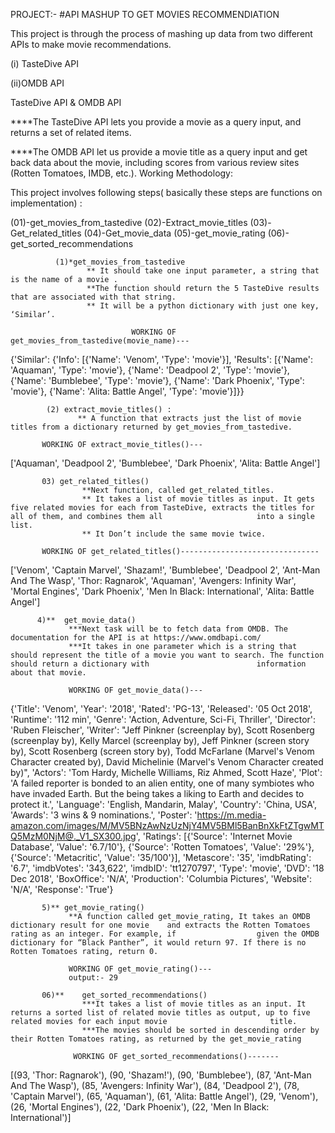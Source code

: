 PROJECT:-
#API MASHUP TO GET MOVIES RECOMMENDIATION

This project is  through the process of mashing up data from two different APIs to make movie recommendations.

(i) TasteDive API

(ii)OMDB API

TasteDive API & OMDB API

****The TasteDive API lets you provide a movie as a query input, and returns a set of related items.

****The OMDB API let us provide a movie title as a query input and get back data about the movie, including scores from various review sites (Rotten Tomatoes, IMDB, etc.).
Working Methodology:

This project involves following steps( basically these steps are  functions on implementation) : 


(01)-get_movies_from_tastedive
(02)-Extract_movie_titles
(03)-Get_related_titles
(04)-Get_movie_data
(05)-get_movie_rating
(06)-get_sorted_recommendations

              (1)*get_movies_from_tastedive
                     ** It should take one input parameter, a string that is the name of a movie .
                     **The function should return the 5 TasteDive results that are associated with that string.
                     ** It will be a python dictionary with just one key, ‘Similar’.

                               WORKING OF get_movies_from_tastedive(movie_name)--- 
 
{'Similar': {'Info': [{'Name': 'Venom', 'Type': 'movie'}], 'Results': [{'Name': 'Aquaman', 'Type': 'movie'}, {'Name': 'Deadpool 2', 'Type': 'movie'}, {'Name': 'Bumblebee', 'Type': 'movie'}, {'Name': 'Dark Phoenix', 'Type': 'movie'}, {'Name': 'Alita: Battle Angel', 'Type': 'movie'}]}} 

            
            (2) extract_movie_titles() :
                   ** A function that extracts just the list of movie titles from a dictionary returned by get_movies_from_tastedive.
           
           WORKING OF extract_movie_titles()--- 
 
['Aquaman', 'Deadpool 2', 'Bumblebee', 'Dark Phoenix', 'Alita: Battle Angel'] 


           03) get_related_titles() 
                    **Next function, called get_related_titles.
                    ** It takes a list of movie titles as input. It gets five related movies for each from TasteDive, extracts the titles for all of them, and combines them all                     into a single list. 
                    ** It Don’t include the same movie twice.
           
           WORKING OF get_related_titles()------------------------------- 
 
['Venom', 'Captain Marvel', 'Shazam!', 'Bumblebee', 'Deadpool 2', 'Ant-Man And The Wasp', 'Thor: Ragnarok', 'Aquaman', 'Avengers: Infinity War', 'Mortal Engines', 'Dark Phoenix', 'Men In Black: International', 'Alita: Battle Angel']

          4)**  get_movie_data()
                 ***Next task will be to fetch data from OMDB. The documentation for the API is at https://www.omdbapi.com/
                 ***It takes in one parameter which is a string that should represent the title of a movie you want to search. The function should return a dictionary with                        information about that movie.
                 
                 WORKING OF get_movie_data()--- 
 
{'Title': 'Venom', 'Year': '2018', 'Rated': 'PG-13', 'Released': '05 Oct 2018', 'Runtime': '112 min', 'Genre': 'Action, Adventure, Sci-Fi, Thriller', 'Director': 'Ruben Fleischer', 'Writer': "Jeff Pinkner (screenplay by), Scott Rosenberg (screenplay by), Kelly Marcel (screenplay by), Jeff Pinkner (screen story by), Scott Rosenberg (screen story by), Todd McFarlane (Marvel's Venom Character created by), David Michelinie (Marvel's Venom Character created by)", 'Actors': 'Tom Hardy, Michelle Williams, Riz Ahmed, Scott Haze', 'Plot': 'A failed reporter is bonded to an alien entity, one of many symbiotes who have invaded Earth. But the being takes a liking to Earth and decides to protect it.', 'Language': 'English, Mandarin, Malay', 'Country': 'China, USA', 'Awards': '3 wins & 9 nominations.', 'Poster': 'https://m.media-amazon.com/images/M/MV5BNzAwNzUzNjY4MV5BMl5BanBnXkFtZTgwMTQ5MzM0NjM@._V1_SX300.jpg', 'Ratings': [{'Source': 'Internet Movie Database', 'Value': '6.7/10'}, {'Source': 'Rotten Tomatoes', 'Value': '29%'}, {'Source': 'Metacritic', 'Value': '35/100'}], 'Metascore': '35', 'imdbRating': '6.7', 'imdbVotes': '343,622', 'imdbID': 'tt1270797', 'Type': 'movie', 'DVD': '18 Dec 2018', 'BoxOffice': 'N/A', 'Production': 'Columbia Pictures', 'Website': 'N/A', 'Response': 'True'}



           5)** get_movie_rating()
                 **A function called get_movie_rating, It takes an OMDB dictionary result for one movie    and extracts the Rotten Tomatoes rating as an integer. For example, if                  given the OMDB dictionary for “Black Panther”, it would return 97. If there is no Rotten Tomatoes rating, return 0.
                 
                 WORKING OF get_movie_rating()--- 
                 output:- 29
                 
           06)**    get_sorted_recommendations()
                    ***It takes a list of movie titles as an input. It returns a sorted list of related movie titles as output, up to five related movies for each input movie                       title.
                    ***The movies should be sorted in descending order by their Rotten Tomatoes rating, as returned by the get_movie_rating 
                  
                  WORKING OF get_sorted_recommendations()------- 
 
[(93, 'Thor: Ragnarok'), (90, 'Shazam!'), (90, 'Bumblebee'), (87, 'Ant-Man And The Wasp'), (85, 'Avengers: Infinity War'), (84, 'Deadpool 2'), (78, 'Captain Marvel'), (65, 'Aquaman'), (61, 'Alita: Battle Angel'), (29, 'Venom'), (26, 'Mortal Engines'), (22, 'Dark Phoenix'), (22, 'Men In Black: International')]



                     
